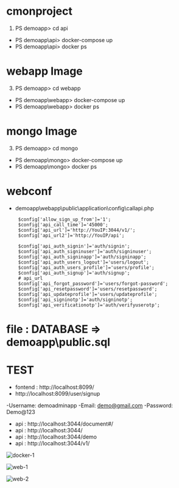 # cmonproject

1. PS demoapp> cd api    
 - PS demoapp\api> docker-compose up
 - PS demoapp\api> docker ps


# webapp Image
3. PS demoapp> cd webapp    
 - PS demoapp\webapp> docker-compose up
 - PS demoapp\webapp> docker ps


# mongo Image
3. PS demoapp> cd mongo    
 - PS demoapp\mongo> docker-compose up
 - PS demoapp\mongo> docker ps
 

# webconf
 - demoapp\webapp\public\application\config\callapi.php
 
        $config['allow_sign_up_from']='1';
        $config['api_call_time']='45000';  
        $config['api_url']='http://YouIP:3044/v1/';
        $config['api_url2']='http://YouIP/api';

        $config['api_auth_signin']='auth/signin';
        $config['api_auth_signinuser']='auth/signinuser';
        $config['api_auth_signinapp']='auth/signinapp';
        $config['api_auth_users_logout']='users/logout';
        $config['api_auth_users_profile']='users/profile';
        $config['api_auth_signup']='auth/signup';
        # api_url
        $config['api_forgot_password']='users/forgot-password';
        $config['api_resetpassword']='users/resetpassword';
        $config['api_updateprofile']='users/updateprofile';
        $config['api_signinotp']='auth/signinotp';
        $config['api_verificationotp']='auth/verifyuserotp';


# file   : DATABASE  => demoapp\public.sql

# TEST 

- fontend : http://localhost:8099/
 - http://localhost:8099/user/signup

 -Username: demoadminapp
 -Email: demo@gmail.com
 -Password: Demo@123

- api : http://localhost:3044/document#/
- api : http://localhost:3044/
- api : http://localhost:3044/demo
- api : http://localhost:3044/v1/

![docker-1](https://github.com/user-attachments/assets/cdf37a0b-b56c-4f6b-8fdf-114d8069b607)

![web-1](https://github.com/user-attachments/assets/fb5f6be5-3754-40b5-b8c9-e9cbe37778f2)

![web-2](https://github.com/user-attachments/assets/4297c35a-0f18-4b1c-811b-68852340c23f)




